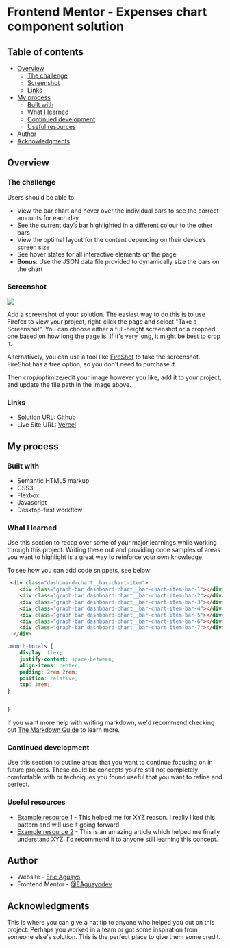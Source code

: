 # Frontend Mentor - Expenses chart component solution

## Table of contents

- [Overview](#overview)
  - [The challenge](#the-challenge)
  - [Screenshot](#screenshot)
  - [Links](#links)
- [My process](#my-process)
  - [Built with](#built-with)
  - [What I learned](#what-i-learned)
  - [Continued development](#continued-development)
  - [Useful resources](#useful-resources)
- [Author](#author)
- [Acknowledgments](#acknowledgments)


## Overview

### The challenge

Users should be able to:

- View the bar chart and hover over the individual bars to see the correct amounts for each day
- See the current day’s bar highlighted in a different colour to the other bars
- View the optimal layout for the content depending on their device’s screen size
- See hover states for all interactive elements on the page
- **Bonus**: Use the JSON data file provided to dynamically size the bars on the chart

### Screenshot

![](./screenshot.jpg)

Add a screenshot of your solution. The easiest way to do this is to use Firefox to view your project, right-click the page and select "Take a Screenshot". You can choose either a full-height screenshot or a cropped one based on how long the page is. If it's very long, it might be best to crop it.

Alternatively, you can use a tool like [FireShot](https://getfireshot.com/) to take the screenshot. FireShot has a free option, so you don't need to purchase it. 

Then crop/optimize/edit your image however you like, add it to your project, and update the file path in the image above.



### Links

- Solution URL: [Github](https://github.com/EAguayodev/Expenses-chart-component)
- Live Site URL: [Vercel](https://expenses-chart-component-livid-delta.vercel.app/)

## My process

### Built with

- Semantic HTML5 markup
- CSS3
- Flexbox
- Javascript
- Desktop-first workflow

### What I learned

Use this section to recap over some of your major learnings while working through this project. Writing these out and providing code samples of areas you want to highlight is a great way to reinforce your own knowledge.

To see how you can add code snippets, see below:

```html
 <div class="dashboard-chart__bar-chart-item">
    <div class="graph-bar dashboard-chart__bar-chart-item-bar-1"></div>
    <div class="graph-bar dashboard-chart__bar-chart-item-bar-2"></div>
    <div class="graph-bar dashboard-chart__bar-chart-item-bar-3"></div>
    <div class="graph-bar dashboard-chart__bar-chart-item-bar-4"></div>
    <div class="graph-bar dashboard-chart__bar-chart-item-bar-5"></div>
    <div class="graph-bar dashboard-chart__bar-chart-item-bar-6"></div>
    <div class="graph-bar dashboard-chart__bar-chart-item-bar-7"></div>
  </div>
```
```css
.month-totals { 
    display: flex;
    justify-content: space-between;
    align-items: center;
    padding: 2rem 2rem;
    position: relative;
    top: 3rem;
}
```
```js

}
```

If you want more help with writing markdown, we'd recommend checking out [The Markdown Guide](https://www.markdownguide.org/) to learn more.



### Continued development

Use this section to outline areas that you want to continue focusing on in future projects. These could be concepts you're still not completely comfortable with or techniques you found useful that you want to refine and perfect.



### Useful resources

- [Example resource 1](https://www.example.com) - This helped me for XYZ reason. I really liked this pattern and will use it going forward.
- [Example resource 2](https://www.example.com) - This is an amazing article which helped me finally understand XYZ. I'd recommend it to anyone still learning this concept.



## Author

- Website - [Eric Aguayo](https://www.ericaguayo.com)
- Frontend Mentor - [@EAguayodev](https://www.frontendmentor.io/profile/EAguayodev)

## Acknowledgments

This is where you can give a hat tip to anyone who helped you out on this project. Perhaps you worked in a team or got some inspiration from someone else's solution. This is the perfect place to give them some credit.